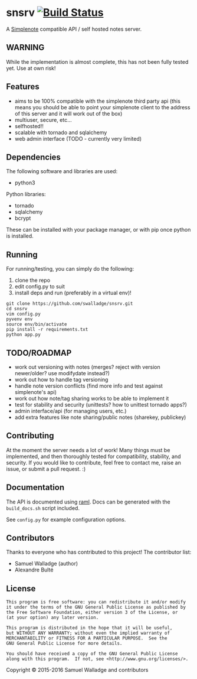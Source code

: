 
# snsrv [![Build Status](https://travis-ci.org/swalladge/snsrv.svg?branch=master)](https://travis-ci.org/swalladge/snsrv)

A [Simplenote](http://simplenote.com/) compatible API / self hosted notes server.

## WARNING

While the implementation is almost complete, this has not been fully tested yet. Use at own risk!


## Features

- aims to be 100% compatible with the simplenote third party api (this means you should be able to point your simplenote client to the address of this server and it will work out of the box)
- multiuser, secure, etc...
- selfhosted!!
- scalable with tornado and sqlalchemy
- web admin interface (TODO - currently very limited)

## Dependencies

The following software and libraries are used:

- python3

Python libraries:

- tornado
- sqlalchemy
- bcrypt

These can be installed with your package manager, or with pip once python is installed.


## Running

For running/testing, you can simply do the following:

1. clone the repo
2. edit config.py to suit
3. install deps and run (preferably in a virtual env)!

```
git clone https://github.com/swalladge/snsrv.git
cd snsrv
vim config.py
pyvenv env
source env/bin/activate
pip install -r requirements.txt
python app.py
```

## TODO/ROADMAP

- work out versioning with notes (merges? reject with version newer/older? use modifydate instead?)
- work out how to handle tag versioning
- handle note version conflicts (find more info and test against simplenote's api)
- work out how note/tag sharing works to be able to implement it
- test for stability and security (unittests? how to unittest tornado apps?)
- admin interface/api (for managing users, etc.)
- add extra features like note sharing/public notes (sharekey, publickey)


## Contributing

At the moment the server needs a lot of work!
Many things must be implemented, and then thoroughly tested for compatibility, stability, and security.
If you would like to contribute, feel free to contact me, raise an issue, or submit a pull request. :)


## Documentation

The API is documented using [raml](http://raml.org/). Docs can be generated with the `build_docs.sh` script included.

See `config.py` for example configuration options.


## Contributors

Thanks to everyone who has contributed to this project! The contributor list:

- Samuel Walladge (author)
- Alexandre Bulté


## License

    This program is free software: you can redistribute it and/or modify
    it under the terms of the GNU General Public License as published by
    the Free Software Foundation, either version 3 of the License, or
    (at your option) any later version.

    This program is distributed in the hope that it will be useful,
    but WITHOUT ANY WARRANTY; without even the implied warranty of
    MERCHANTABILITY or FITNESS FOR A PARTICULAR PURPOSE.  See the
    GNU General Public License for more details.

    You should have received a copy of the GNU General Public License
    along with this program.  If not, see <http://www.gnu.org/licenses/>.


Copyright © 2015-2016 Samuel Walladge and contributors
